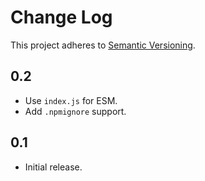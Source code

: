 # Change Log
This project adheres to [Semantic Versioning](http://semver.org/).

## 0.2
* Use `index.js` for ESM.
* Add `.npmignore` support.

## 0.1
* Initial release.
